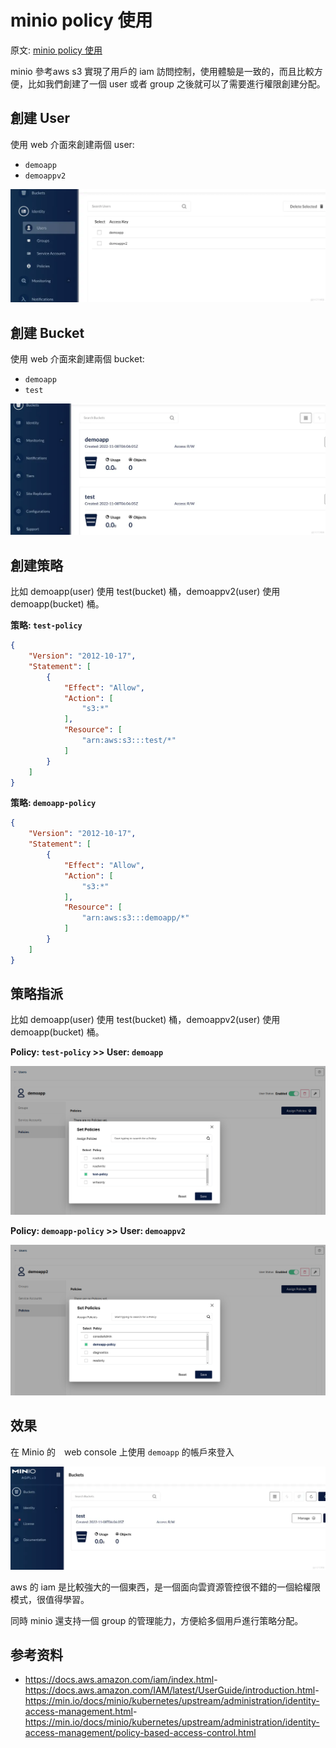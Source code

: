 # minio policy 使用

原文: [minio policy 使用](https://blog.51cto.com/rongfengliang/5928029)

minio 參考aws s3 實現了用戶的 iam 訪問控制，使用體驗是一致的，而且比較方便，比如我們創建了一個 user 或者 group 之後就可以了需要進行權限創建分配。

## 創建 User

使用 web 介面來創建兩個 user:

- `demoapp`
- `demoappv2`

![](./assets/minio-policy-create-two-users.webp)

## 創建 Bucket

使用 web 介面來創建兩個 bucket:

- `demoapp`
- `test`

![](./assets/minio-policy-create-two-buckets.webp)

## 創建策略

比如 demoapp(user) 使用 test(bucket) 桶，demoappv2(user) 使用 demoapp(bucket) 桶。


**策略: `test-policy`**

```json title="test-policy"
{
    "Version": "2012-10-17",
    "Statement": [
        {
            "Effect": "Allow",
            "Action": [
                "s3:*"
            ],
            "Resource": [
                "arn:aws:s3:::test/*"
            ]
        }
    ]
}
```

**策略: `demoapp-policy`**

```json title="demoapp-policy"
{
    "Version": "2012-10-17",
    "Statement": [
        {
            "Effect": "Allow",
            "Action": [
                "s3:*"
            ],
            "Resource": [
                "arn:aws:s3:::demoapp/*"
            ]
        }
    ]
}
```

## 策略指派

比如 demoapp(user) 使用 test(bucket) 桶，demoappv2(user) 使用 demoapp(bucket) 桶。


**Policy: `test-policy` >> User: `demoapp`**

![](./assets/minio-policy-attach-user1.png)

**Policy: `demoapp-policy` >> User: `demoappv2`**

![](./assets/minio-policy-attach-user2.png)

## 效果

在 Minio 的　web console 上使用 `demoapp` 的帳戶來登入

![](./assets/minio-policy-user-verify.webp)

aws 的 iam 是比較強大的一個東西，是一個面向雲資源管控很不錯的一個給權限模式，很值得學習。

同時 minio 還支持一個 group 的管理能力，方便給多個用戶進行策略分配。

## 参考资料

- ​https://docs.aws.amazon.com/iam/index.html​​​
​​- ​https://docs.aws.amazon.com/IAM/latest/UserGuide/introduction.html​​​
​​- https://min.io/docs/minio/kubernetes/upstream/administration/identity-access-management.html​​​
​​- https://min.io/docs/minio/kubernetes/upstream/administration/identity-access-management/policy-based-access-control.html​

